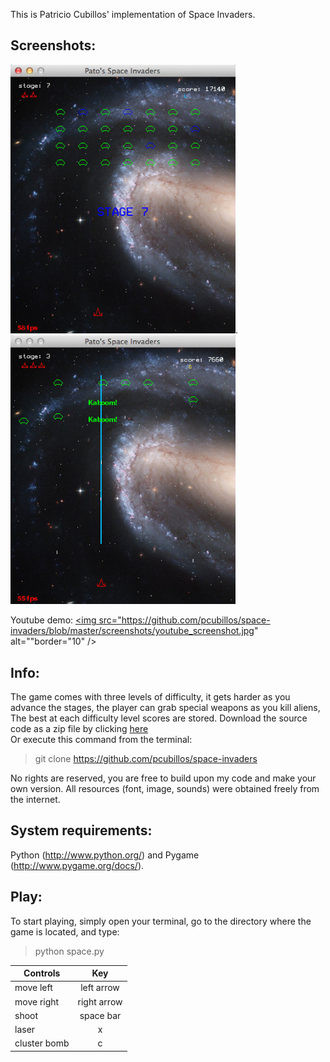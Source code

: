 This is Patricio Cubillos' implementation of Space Invaders.

Screenshots:
------------

<dl >
  <img src="screenshots/ScreenShot0.jpg" width="360">.
  <img src="screenshots/ScreenShot1.jpg" width="360">
</dl>

Youtube demo:
<a href="https://www.youtube.com/watch?v=XczQpSbme5M" target="_blank"><img src="https://github.com/pcubillos/space-invaders/blob/master/screenshots/youtube_screenshot.jpg" 
alt=""border="10" /></a>

Info:
-----
The game comes with three levels of difficulty, it gets harder as you advance the stages, the player can grab special weapons as you kill aliens, The best at each difficulty level scores are stored. Download the source code as a zip file by clicking [here](https://github.com/pcubillos/space-invaders/archive/master.zip)   
Or execute this command from the terminal:   
> git clone https://github.com/pcubillos/space-invaders

No rights are reserved, you are free to  build upon my code and make your own version. All resources (font, image, sounds) were obtained freely from the internet.


System requirements:
--------------------
Python (http://www.python.org/) and Pygame (http://www.pygame.org/docs/).


Play:
-----
To start playing, simply open your terminal, go to the directory where the game is located, and type:   
> python space.py

| Controls      | Key           |
| ------------- |:-------------:|
| move left     | left arrow    |
| move right    | right arrow   |
| shoot         | space bar     |
| laser         | x             |
| cluster bomb  | c             |
